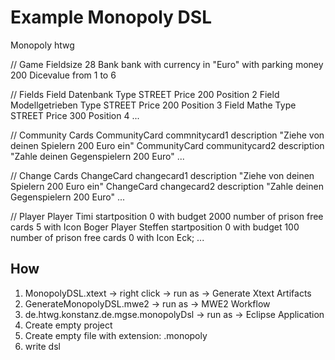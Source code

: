 # Example Monopoly DSL

Monopoly htwg

// Game 
Fieldsize 28
Bank bank with currency in "Euro" with parking money 200
Dicevalue from 1 to 6

// Fields
Field Datenbank Type STREET Price 200 Position 2
Field Modellgetrieben Type STREET Price 200 Position 3
Field Mathe Type STREET Price 300 Position 4
...

// Community Cards
CommunityCard commnitycard1 description "Ziehe von deinen Spielern 200 Euro ein"
CommunityCard communitycard2 description "Zahle deinen Gegenspielern 200 Euro"
...

// Change Cards
ChangeCard changecard1 description "Ziehe von deinen Spielern 200 Euro ein"
ChangeCard changecard2 description "Zahle deinen Gegenspielern 200 Euro"
...

// Player
Player Timi startposition 0 with budget 2000 number of prison free cards 5 with Icon Boger
Player Steffen startposition 0 with budget 100 number of prison free cards 0 with Icon Eck;
...



## How

1. MonopolyDSL.xtext -> right click -> run as -> Generate Xtext Artifacts
2. GenerateMonopolyDSL.mwe2 -> run as -> MWE2 Workflow
3. de.htwg.konstanz.de.mgse.monopolyDsl -> run as -> Eclipse Application
4. Create empty project
5. Create empty file with extension: .monopoly
5. write dsl